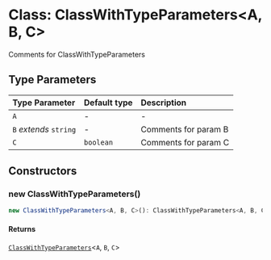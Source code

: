 # Class: ClassWithTypeParameters\<A, B, C\>

Comments for ClassWithTypeParameters

## Type Parameters

| Type Parameter | Default type | Description |
| :------ | :------ | :------ |
| `A` | - | - |
| `B` *extends* `string` | - | Comments for param B |
| `C` | `boolean` | Comments for param C |

## Constructors

### new ClassWithTypeParameters()

```ts
new ClassWithTypeParameters<A, B, C>(): ClassWithTypeParameters<A, B, C>
```

#### Returns

[`ClassWithTypeParameters`](ClassWithTypeParameters.md)\<`A`, `B`, `C`\>
